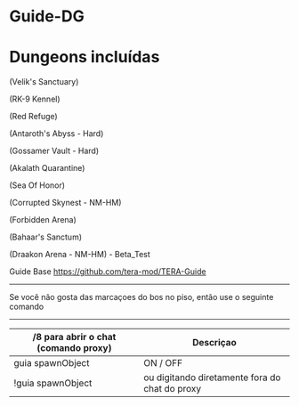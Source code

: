 Guide-DG
======

Dungeons incluídas
======

(Velik's Sanctuary)

(RK-9 Kennel)

(Red Refuge)

(Antaroth's Abyss - Hard)

(Gossamer Vault - Hard)

(Akalath Quarantine)

(Sea Of Honor)

(Corrupted Skynest - NM-HM)

(Forbidden Arena)

(Bahaar's Sanctum)

(Draakon Arena - NM-HM) -  Beta_Test

Guide Base https://github.com/tera-mod/TERA-Guide

------
Se você não gosta das marcaçoes do bos no piso, então use o seguinte comando




------

/8 para abrir o chat (comando proxy) | Descriçao
--- | ---
guia spawnObject | ON / OFF
!guia spawnObject  | ou digitando diretamente fora do chat do proxy
